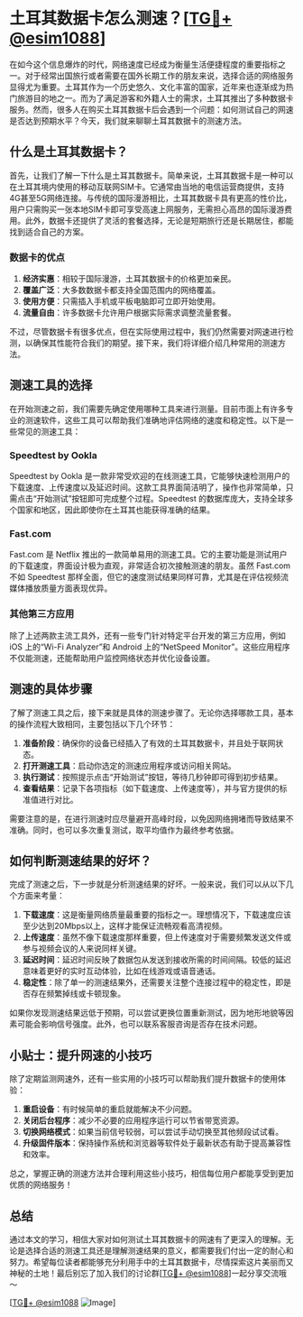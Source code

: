 # 土耳其数据卡怎么测速？[[TG💪+ @esim1088](https://t.me/s/esim1088)]

在如今这个信息爆炸的时代，网络速度已经成为衡量生活便捷程度的重要指标之一。对于经常出国旅行或者需要在国外长期工作的朋友来说，选择合适的网络服务显得尤为重要。土耳其作为一个历史悠久、文化丰富的国家，近年来也逐渐成为热门旅游目的地之一。而为了满足游客和外籍人士的需求，土耳其推出了多种数据卡服务。然而，很多人在购买土耳其数据卡后会遇到一个问题：如何测试自己的网速是否达到预期水平？今天，我们就来聊聊土耳其数据卡的测速方法。

## 什么是土耳其数据卡？

首先，让我们了解一下什么是土耳其数据卡。简单来说，土耳其数据卡是一种可以在土耳其境内使用的移动互联网SIM卡。它通常由当地的电信运营商提供，支持4G甚至5G网络连接。与传统的国际漫游相比，土耳其数据卡具有更高的性价比，用户只需购买一张本地SIM卡即可享受高速上网服务，无需担心高昂的国际漫游费用。此外，数据卡还提供了灵活的套餐选择，无论是短期旅行还是长期居住，都能找到适合自己的方案。

### 数据卡的优点

1. **经济实惠**：相较于国际漫游，土耳其数据卡的价格更加亲民。
2. **覆盖广泛**：大多数数据卡都支持全国范围内的网络覆盖。
3. **使用方便**：只需插入手机或平板电脑即可立即开始使用。
4. **流量自由**：许多数据卡允许用户根据实际需求调整流量套餐。

不过，尽管数据卡有很多优点，但在实际使用过程中，我们仍然需要对网速进行检测，以确保其性能符合我们的期望。接下来，我们将详细介绍几种常用的测速方法。

## 测速工具的选择

在开始测速之前，我们需要先确定使用哪种工具来进行测量。目前市面上有许多专业的测速软件，这些工具可以帮助我们准确地评估网络的速度和稳定性。以下是一些常见的测速工具：

### Speedtest by Ookla

Speedtest by Ookla 是一款非常受欢迎的在线测速工具，它能够快速检测用户的下载速度、上传速度以及延迟时间。这款工具界面简洁明了，操作也非常简单，只需点击“开始测试”按钮即可完成整个过程。Speedtest 的数据库庞大，支持全球多个国家和地区，因此即使你在土耳其也能获得准确的结果。

### Fast.com

Fast.com 是 Netflix 推出的一款简单易用的测速工具。它的主要功能是测试用户的下载速度，界面设计极为直观，非常适合初次接触测速的朋友。虽然 Fast.com 不如 Speedtest 那样全面，但它的速度测试结果同样可靠，尤其是在评估视频流媒体播放质量方面表现优异。

### 其他第三方应用

除了上述两款主流工具外，还有一些专门针对特定平台开发的第三方应用，例如 iOS 上的“Wi-Fi Analyzer”和 Android 上的“NetSpeed Monitor”。这些应用程序不仅能测速，还能帮助用户监控网络状态并优化设备设置。

## 测速的具体步骤

了解了测速工具之后，接下来就是具体的测速步骤了。无论你选择哪款工具，基本的操作流程大致相同，主要包括以下几个环节：

1. **准备阶段**：确保你的设备已经插入了有效的土耳其数据卡，并且处于联网状态。
2. **打开测速工具**：启动你选定的测速应用程序或访问相关网站。
3. **执行测试**：按照提示点击“开始测试”按钮，等待几秒钟即可得到初步结果。
4. **查看结果**：记录下各项指标（如下载速度、上传速度等），并与官方提供的标准值进行对比。

需要注意的是，在进行测速时应尽量避开高峰时段，以免因网络拥堵而导致结果不准确。同时，也可以多次重复测试，取平均值作为最终参考依据。

## 如何判断测速结果的好坏？

完成了测速之后，下一步就是分析测速结果的好坏。一般来说，我们可以从以下几个方面来考量：

1. **下载速度**：这是衡量网络质量最重要的指标之一。理想情况下，下载速度应该至少达到20Mbps以上，这样才能保证流畅观看高清视频。
2. **上传速度**：虽然不像下载速度那样重要，但上传速度对于需要频繁发送文件或参与视频会议的人来说同样关键。
3. **延迟时间**：延迟时间反映了数据包从发送到接收所需的时间间隔。较低的延迟意味着更好的实时互动体验，比如在线游戏或语音通话。
4. **稳定性**：除了单一的测速结果外，还需要关注整个连接过程中的稳定性，即是否存在频繁掉线或卡顿现象。

如果你发现测速结果远低于预期，可以尝试更换位置重新测试，因为地形地貌等因素可能会影响信号强度。此外，也可以联系客服咨询是否存在技术问题。

## 小贴士：提升网速的小技巧

除了定期监测网速外，还有一些实用的小技巧可以帮助我们提升数据卡的使用体验：

1. **重启设备**：有时候简单的重启就能解决不少问题。
2. **关闭后台程序**：减少不必要的应用程序运行可以节省带宽资源。
3. **切换网络模式**：如果当前信号较弱，可以尝试手动切换至其他频段试试看。
4. **升级固件版本**：保持操作系统和浏览器等软件处于最新状态有助于提高兼容性和效率。

总之，掌握正确的测速方法并合理利用这些小技巧，相信每位用户都能享受到更加优质的网络服务！

## 总结

通过本文的学习，相信大家对如何测试土耳其数据卡的网速有了更深入的理解。无论是选择合适的测速工具还是理解测速结果的意义，都需要我们付出一定的耐心和努力。希望每位读者都能够充分利用手中的土耳其数据卡，尽情探索这片美丽而又神秘的土地！最后别忘了加入我们的讨论群[[TG💪+ @esim1088](https://t.me/s/esim1088)]一起分享交流哦～

[[TG💪+ @esim1088](https://t.me/s/esim1088) ![Image](https://i.postimg.cc/4NQfJmqS/Snipaste-2025-05-13-00-14-12.png)]